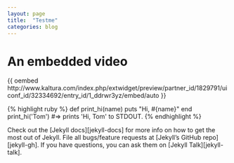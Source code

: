 ```yaml
---
layout: page
title:  "Testme"
categories: blog
---
```

<h1>An embedded video</h1>
{{ oembed http://www.kaltura.com/index.php/extwidget/preview/partner_id/1829791/uiconf_id/32334692/entry_id/1_ddrwr3yz/embed/auto }}

{% highlight ruby %}
def print_hi(name)
  puts "Hi, #{name}" 
end
print_hi('Tom')
#=> prints 'Hi, Tom' to STDOUT.
{% endhighlight %}

Check out the [Jekyll docs][jekyll-docs] for more info on how to get the most out of Jekyll. File all bugs/feature requests at [Jekyll’s GitHub repo][jekyll-gh]. If you have questions, you can ask them on [Jekyll Talk][jekyll-talk].

